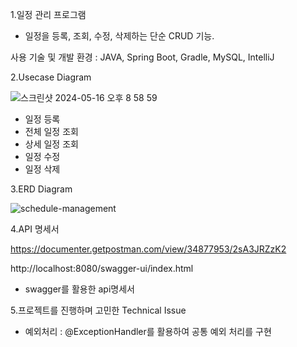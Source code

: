 1.일정 관리 프로그램
 - 일정을 등록, 조회, 수정, 삭제하는 단순 CRUD 기능.

사용 기술 및 개발 환경 : JAVA, Spring Boot, Gradle, MySQL, IntelliJ

2.Usecase Diagram

![스크린샷 2024-05-16 오후 8 58 59](https://github.com/momoysm/schedule-management/assets/90163578/b0729b79-4cf6-4b33-85a1-611d36e8428c)

 - 일정 등록
 - 전체 일정 조회
 - 상세 일정 조회
 - 일정 수정
 - 일정 삭제


3.ERD Diagram

![schedule-management](https://github.com/momoysm/schedule-management/assets/90163578/e1dc9431-0c02-4e8a-8553-073200466e6a)

4.API 명세서

https://documenter.getpostman.com/view/34877953/2sA3JRZzK2

http://localhost:8080/swagger-ui/index.html
 - swagger를 활용한 api명세서

5.프로젝트를 진행하며 고민한 Technical Issue
 - 예외처리 : @ExceptionHandler를 활용하여 공통 예외 처리를 구현
   
